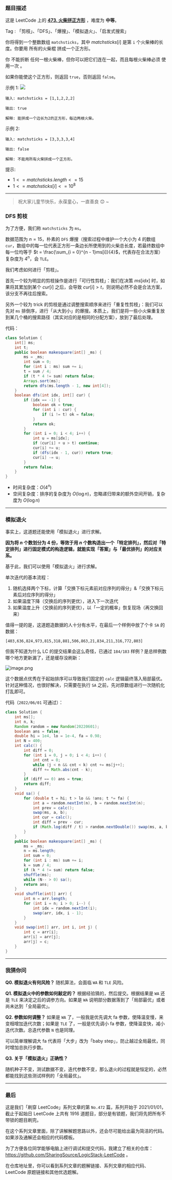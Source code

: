 ### 题目描述

这是 LeetCode 上的 **[473. 火柴拼正方形](https://leetcode.cn/problems/matchsticks-to-square/solution/by-ac_oier-k8i7/)** ，难度为 **中等**。

Tag : 「剪枝」、「DFS」、「爆搜」、「模拟退火」、「启发式搜索」



你将得到一个整数数组 `matchsticks`，其中 $matchsticks[i]$ 是第 `i` 个火柴棒的长度。你要用 所有的火柴棍 拼成一个正方形。

你 不能折断 任何一根火柴棒，但你可以把它们连在一起，而且每根火柴棒必须 使用一次 。

如果你能使这个正方形，则返回 `true`，否则返回 `false`。

示例 1:
![](https://assets.leetcode.com/uploads/2021/04/09/matchsticks1-grid.jpg)
```
输入: matchsticks = [1,1,2,2,2]

输出: true

解释: 能拼成一个边长为2的正方形，每边两根火柴。
```
示例 2:
```
输入: matchsticks = [3,3,3,3,4]

输出: false

解释: 不能用所有火柴拼成一个正方形。
```

提示:
* $1 <= matchsticks.length <= 15$
* $1 <= matchsticks[i] <= 10^8$

---

> 祝大家儿童节快乐，永葆童心，一直善良 😊 ~ 

### DFS 剪枝

为了方便，我们称 `matchsticks` 为 `ms`。

数据范围为 $n = 15$，朴素的 `DFS` 爆搜（搜索过程中维护一个大小为 $4$ 的数组 `cur`，数组中的每一位代表正方形一条边长所使用到的火柴总长度，若最终数组中每一位均等于 $t = \frac{\sum_{i = 0}^{n - 1}ms[i]}{4}$，代表存在合法方案）复杂度为 $4^n$，会 `TLE`。

我们考虑如何进行「剪枝」。

首先一个较为明显的剪枝操作是进行「可行性剪枝」：我们在决策 $ms[idx]$ 时，如果将其累加到某个 $cur[i]$ 之后，会导致 $cur[i] > t$，则说明必然不会是合法方案，该分支不再往后搜索。

另外一个较为 trick 的剪枝是通过调整搜索顺序来进行「重复性剪枝」：我们可以先对 `ms` 排倒序，进行「从大到小」的爆搜。本质上，我们是将一些小火柴重复放到某几个桶的搜索路径（其实对应的是相同的分配方案），放到了最后处理。

代码：
```Java
class Solution {
    int[] ms;
    int t;
    public boolean makesquare(int[] _ms) {
        ms = _ms;
        int sum = 0;
        for (int i : ms) sum += i;
        t = sum / 4;
        if (t * 4 != sum) return false;
        Arrays.sort(ms);
        return dfs(ms.length - 1, new int[4]);
    }
    boolean dfs(int idx, int[] cur) {
        if (idx == -1) {
            boolean ok = true;
            for (int i : cur) {
                if (i != t) ok = false;
            }
            return ok;
        }
        for (int i = 0; i < 4; i++) {
            int u = ms[idx];
            if (cur[i] + u > t) continue;
            cur[i] += u;
            if (dfs(idx - 1, cur)) return true;
            cur[i] -= u;
        }
        return false;
    }
}
```
* 时间复杂度：$O(4^n)$
* 空间复杂度：排序的复杂度为 $O(\log{n})$，忽略递归带来的额外空间开销，复杂度为 $O(\log{n})$

---

### 模拟退火

事实上，这道题还能使用「模拟退火」进行求解。

**因为将 $n$ 个数划分为 $4$ 份，等效于用 $n$ 个数构造出一个「特定排列」，然后对「特定排列」进行固定模式的构造逻辑，就能实现「答案」与「最优排列」的对应关系。**

基于此，我们可以使用「模拟退火」进行求解。

单次迭代的基本流程：

1. 随机选择两个下标，计算「交换下标元素前对应序列的得分」&「交换下标元素后对应序列的得分」
2. 如果温度下降（交换后的序列更优），进入下一次迭代
3. 如果温度上升（交换前的序列更优），以「一定的概率」恢复现场（再交换回来）

值得一提的是，这道题造数据的人十分有水平，在最后一个样例中放了个卡 `SA` 的数据：
```
[403,636,824,973,815,318,881,506,863,21,834,211,316,772,803]
```

但我不知道为什么 LC 的提交结果会这么奇怪，已通过 `184/183` 样例？是总样例数哪个地方更新漏了，还是缓存没刷新：

![image.png](https://pic.leetcode-cn.com/1654049266-mCqivl-image.png)

这个数据点优秀在于起始排序可以导致我们固定的 `calc` 逻辑最终落入局部最优。针对这种情况，也很好解决，只需要在执行 `SA`  之前，先对原数组进行一次随机化打乱即可。

代码（`2022/06/01` 可通过）：
```Java
class Solution {
    int ms[];
    int n, k;
    Random random = new Random(20220601);
    boolean ans = false;
    double hi = 1e4, lo = 1e-4, fa = 0.98; 
    int N = 400;
    int calc() {
        int diff = 0;
        for (int i = 0, j = 0; i < 4; i++) {
            int cnt = 0;
            while (j < n && cnt < k) cnt += ms[j++];
            diff += Math.abs(cnt - k);
        }
        if (diff == 0) ans = true;
        return diff;
    }
    void sa() {
        for (double t = hi; t > lo && !ans; t *= fa) {
            int a = random.nextInt(n), b = random.nextInt(n);
            int prev = calc();
            swap(ms, a, b);
            int cur = calc();
            int diff = prev - cur;
            if (Math.log(diff / t) > random.nextDouble()) swap(ms, a, b);
        }
    }
    public boolean makesquare(int[] _ms) {
        ms = _ms;
        n = ms.length;
        int sum = 0;
        for (int i : ms) sum += i;
        k = sum / 4;
        if (k * 4 != sum) return false;
        shuffle(ms);
        while (N-- > 0) sa();
        return ans;
    }
    void shuffle(int[] arr) {
        int n = arr.length;
        for (int i = n; i > 0; i--) {
            int idx = random.nextInt(i);
            swap(arr, idx, i - 1);
        }
    }
    void swap(int[] arr, int i, int j) {
        int c = arr[i];
        arr[i] = arr[j];
        arr[j] = c;
    }
}
```

---

### 我猜你问

**Q0. 模拟退火有何风险？**
随机算法，会面临 `WA` 和 `TLE` 风险。

**Q1. 模拟退火中的参数如何敲定的？**
根据经验猜的，然后提交。根据结果是 `WA` 还是 `TLE` 来决定之后的调参方向。如果是 `WA` 说明部分数据落到了「局部最优」或者尚未达到「全局最优」。

**Q2. 参数如何调整？**
如果是 `WA` 了，一般我是优先调大 fa 参数，使降温变慢，来变相增加迭代次数；如果是 `TLE` 了，一般是优先调小 fa 参数，使降温变快，减小迭代次数。总迭代参数 `N` 也是同理。

可以简单理解调大 fa 代表将「大步」改为「baby step」，防止越过全局最优，同时增加总执行步数。

**Q3. 关于「模拟退火」正确性？**

随机种子不变，测试数据不变，迭代参数不变，那么退火的过程就是恒定的，必然都能找到这些测试样例的「全局最优」。

---

### 最后

这是我们「刷穿 LeetCode」系列文章的第 `No.472` 篇，系列开始于 2021/01/01，截止于起始日 LeetCode 上共有 1916 道题目，部分是有锁题，我们将先把所有不带锁的题目刷完。

在这个系列文章里面，除了讲解解题思路以外，还会尽可能给出最为简洁的代码。如果涉及通解还会相应的代码模板。

为了方便各位同学能够电脑上进行调试和提交代码，我建立了相关的仓库：https://github.com/SharingSource/LogicStack-LeetCode 。

在仓库地址里，你可以看到系列文章的题解链接、系列文章的相应代码、LeetCode 原题链接和其他优选题解。

